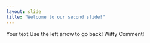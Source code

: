 ```yaml
---
layout: slide
title: "Welcome to our second slide!"
---
```

Your text
Use the left arrow to go back!
Witty Comment!
